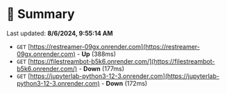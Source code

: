 # 📖 Summary
Last updated: **8/6/2024, 9:55:14 AM**

- `GET` [https://restreamer-09gx.onrender.com](https://restreamer-09gx.onrender.com) - **Up** (388ms)
- `GET` [https://filestreambot-b5k6.onrender.com/](https://filestreambot-b5k6.onrender.com/) - **Down** (177ms)
- `GET` [https://jupyterlab-python3-12-3.onrender.com](https://jupyterlab-python3-12-3.onrender.com) - **Down** (172ms)
